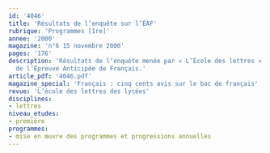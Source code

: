 ```yaml
---
id: '4046'
title: 'Résultats de l’enquête sur l’ÉAF'
rubrique: 'Programmes [1re]'
annee: '2000'
magazine: 'n°6 15 novembre 2000'
pages: '176'
description: 'Résultats de l’enquête menée par « L’École des lettres » sur la réforme
  de l’Épreuve Anticipée de Français.'
article_pdf: '4046.pdf'
magazine_special: 'Français : cinq cents avis sur le bac de français'
revue: 'L’école des lettres des lycées'
disciplines:
- lettres
niveau_etudes:
- première
programmes:
- mise en œuvre des programmes et progressions annuelles
---
```

